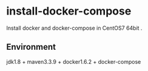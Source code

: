 # install-docker-compose
Install docker and docker-compose in CentOS7 64bit . 

## Environment

jdk1.8 + maven3.3.9 + docker1.6.2 + docker-compose 